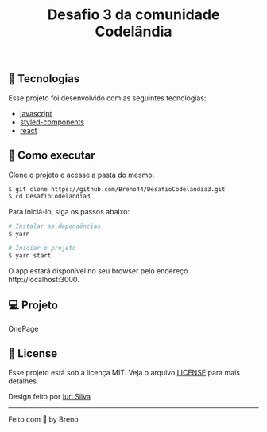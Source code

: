 <h1 align="center">
  Desafio 3 da comunidade Codelândia
</h1>

<br>

## 🧪 Tecnologias

Esse projeto foi desenvolvido com as seguintes tecnologias:

- [javascript](https://www.javascript.com/)
- [styled-components](https://styled-components.com/)
- [react](https://pt-br.reactjs.org/)

## 🚀 Como executar

Clone o projeto e acesse a pasta do mesmo.

```bash
$ git clone https://github.com/Breno44/DesafioCodelandia3.git
$ cd DesafioCodelandia3
```

Para iniciá-lo, siga os passos abaixo:

```bash
# Instalar as dependências
$ yarn

# Iniciar o projeto
$ yarn start
```

O app estará disponível no seu browser pelo endereço http://localhost:3000.

## 💻 Projeto

OnePage

## 📝 License

Esse projeto está sob a licença MIT. Veja o arquivo [LICENSE](LICENSE.md) para mais detalhes.

Design feito por [Iuri Silva](https://github.com/iuricode)

---

Feito com 💜 by Breno
